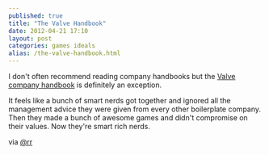 ```yaml
---
published: true
title: "The Valve Handbook"
date: 2012-04-21 17:10
layout: post
categories: games ideals
alias: /the-valve-handbook.html
---
```

I don't often recommend reading company handbooks but the [Valve company handbook](http://cdn.flamehaus.com/Valve_Handbook_LowRes.pdf) is definitely an exception.

It feels like a bunch of smart nerds got together and ignored all the management advice they were given from every other boilerplate company. Then they made a bunch of awesome games and didn't compromise on their values. Now they're smart rich nerds.

via [@rr](https://twitter.com/#!/rr/status/193741110558990336)
